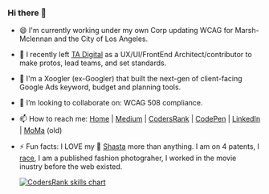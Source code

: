 ### Hi there 👋

<!--
**CodePosse/codeposse** is a ✨ _special_ ✨ repository because its `README.md` (this file) appears on your GitHub profile.

Here are some ideas to get you started:
- 🤔 I’m looking for help with ...
- 🌱 I’m currently learning ...
- 💬 Ask me about ...
- 😄 Pronouns: ...
-->
- 😄 I'm currently working under my own Corp updating WCAG for Marsh-Mclennan and the City of Los Angeles.
- 🔭 I recently left [TA Digital] as a UX/UI/FrontEnd Architect/contributor to make protos, lead teams, and set standards.
- 🤔 I'm a Xoogler (ex-Googler) that built the next-gen of client-facing Google Ads keyword, budget and planning tools.
- 👯 I’m looking to collaborate on: WCAG 508 compliance.
- 📫 How to reach me: [Home] | [Medium] | [CodersRank] | [CodePen] | [LinkedIn] | [MoMa] (old)
- ⚡ Fun facts: I LOVE my :dog: [Shasta] more than anything. I am on 4 patents, I [race], I am a published fashion photograher, I worked in the movie inustry before the web existed. 


  <a href="https://profile.codersrank.io/user/codeposse" target="_blank">
    <img src="https://cr-ss-service.azurewebsites.net/api/ScreenShot?widget=summary&username=codeposse" alt="CodersRank skills chart"/>
  </a>




[Home]: <http://www.ItsSoBig.com/>
[Shasta]: <https://www.instagram.com/pup90210/>
[Medium]: <https://timhunold.medium.com/>
[CodersRank]: <https://profile.codersrank.io/user/codeposse>
[LinkedIn]: <https://www.linkedin.com/in/itssobig/>
[CodePen]: <https://codepen.io/codeposse>
[MoMa]: <https://moma.corp.google.com/person/hunold>
[TA Digital]: <https://www.tadigital.com/search?keys=hunold>
[race]: <https://www.scca.com/beverlyhills>
